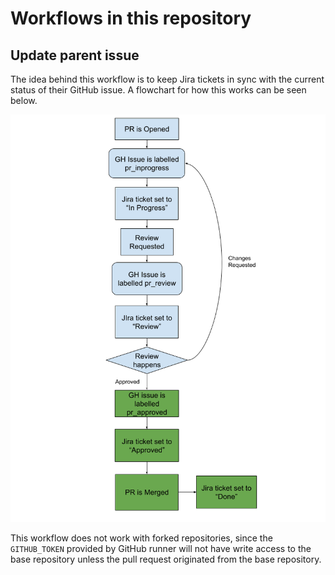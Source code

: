 # Workflows in this repository

## Update parent issue
The idea behind this workflow is to keep Jira tickets in sync with the current status of their GitHub issue.  A flowchart for how this works can be seen below.

![flow chart for PR labelling workflow](images/pr_labelling.png)

This workflow does not work with forked repositories, since the `GITHUB_TOKEN` provided by GitHub runner will not have write access to the base repository unless the pull request originated from the base repository.
